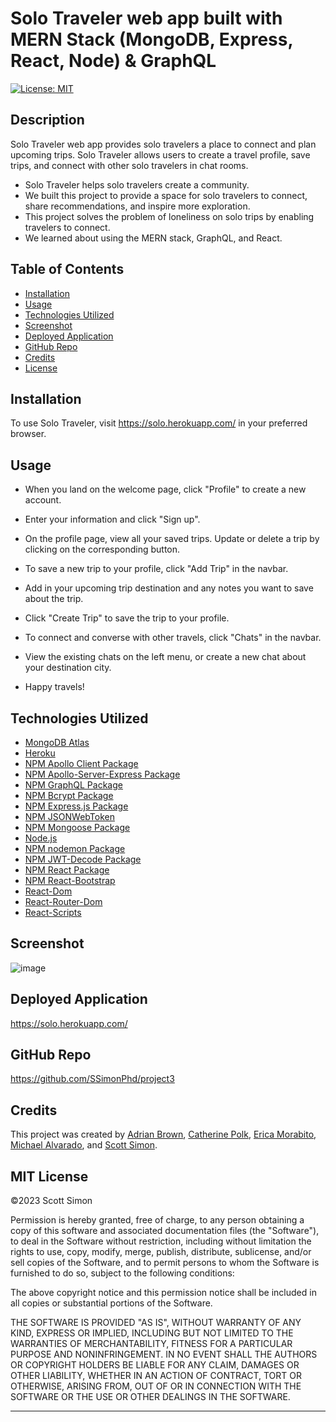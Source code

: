 # Solo Traveler web app built with MERN Stack (MongoDB, Express, React, Node) & GraphQL
[![License: MIT](https://img.shields.io/github/license/SSimonPhd/project3?label=license&style=plastic)](https://opensource.org/licenses/MIT)

## Description

Solo Traveler web app provides solo travelers a place to connect and plan upcoming trips. Solo Traveler allows users to create a travel profile, save trips, and connect with other solo travelers in chat rooms.

- Solo Traveler helps solo travelers create a community.
- We built this project to provide a space for solo travelers to connect, share recommendations, and inspire more exploration.
- This project solves the problem of loneliness on solo trips by enabling travelers to connect.
- We learned about using the MERN stack, GraphQL, and React.

## Table of Contents

- [Installation](#installation)
- [Usage](#usage)
- [Technologies Utilized](#technologies-utilized)
- [Screenshot](#screenshot) 
- [Deployed Application](#deployed-application)
- [GitHub Repo](#github-repo)
- [Credits](#credits)
- [License](#license)

## Installation

To use Solo Traveler, visit https://solo.herokuapp.com/ in your preferred browser.

## Usage

- When you land on the welcome page, click "Profile" to create a new account.

- Enter your information and click "Sign up".

- On the profile page, view all your saved trips. Update or delete a trip by clicking on the corresponding button.

- To save a new trip to your profile, click "Add Trip" in the navbar.
- Add in your upcoming trip destination and any notes you want to save about the trip.
- Click "Create Trip" to save the trip to your profile.

- To connect and converse with other travels, click "Chats" in the navbar.
- View the existing chats on the left menu, or create a new chat about your destination city.

- Happy travels!

## Technologies Utilized
- [MongoDB Atlas](https://www.mongodb.com/cloud/atlas)
- [Heroku](https://www.heroku.com)
- [NPM Apollo Client Package](https://www.npmjs.com/package/stripe)
- [NPM Apollo-Server-Express Package](https://www.npmjs.com/package/apollo-server-express)
- [NPM GraphQL Package](https://www.npmjs.com/package/graphql)
- [NPM Bcrypt Package](https://www.npmjs.com/package/bcrypt)
- [NPM Express.js Package](https://www.npmjs.com/package/express)
- [NPM JSONWebToken](https://www.npmjs.com/package/jsonwebtoken)
- [NPM Mongoose Package](https://www.npmjs.com/package/mongoose)
- [Node.js](https://nodejs.org/en/)
- [NPM nodemon Package](https://www.npmjs.com/package/nodemon)
- [NPM JWT-Decode Package](https://www.npmjs.com/package/jwt-decode)
- [NPM React Package](https://www.npmjs.com/package/react)
- [NPM React-Bootstrap](https://www.npmjs.com/package/react-bootstrap)
- [React-Dom](https://www.npmjs.com/package/react-dom)
- [React-Router-Dom](https://www.npmjs.com/package/react-router-dom)
- [React-Scripts](https://www.npmjs.com/package/react-scripts)

## Screenshot

![image](https://user-images.githubusercontent.com/60651145/213614601-d5ea8187-a0ae-4ed4-be6a-c5f504d18508.png)


## Deployed Application

https://solo.herokuapp.com/

## GitHub Repo 

https://github.com/SSimonPhd/project3

## Credits

This project was created by [Adrian Brown](https://github.com/ninobrown585), [Catherine Polk](https://github.com/catpolk), [Erica Morabito](https://github.com/ericaemorabito?tab=repositories), [Michael Alvarado](https://github.com/Michael-Alvarado), and [Scott Simon](https://github.com/SSimonPhd).

## MIT License
&copy;2023 Scott Simon

Permission is hereby granted, free of charge, to any person obtaining a copy
of this software and associated documentation files (the "Software"), to deal
in the Software without restriction, including without limitation the rights
to use, copy, modify, merge, publish, distribute, sublicense, and/or sell
copies of the Software, and to permit persons to whom the Software is
furnished to do so, subject to the following conditions:

The above copyright notice and this permission notice shall be included in all
copies or substantial portions of the Software.

THE SOFTWARE IS PROVIDED "AS IS", WITHOUT WARRANTY OF ANY KIND, EXPRESS OR
IMPLIED, INCLUDING BUT NOT LIMITED TO THE WARRANTIES OF MERCHANTABILITY,
FITNESS FOR A PARTICULAR PURPOSE AND NONINFRINGEMENT. IN NO EVENT SHALL THE
AUTHORS OR COPYRIGHT HOLDERS BE LIABLE FOR ANY CLAIM, DAMAGES OR OTHER
LIABILITY, WHETHER IN AN ACTION OF CONTRACT, TORT OR OTHERWISE, ARISING FROM,
OUT OF OR IN CONNECTION WITH THE SOFTWARE OR THE USE OR OTHER DEALINGS IN THE
SOFTWARE.


---